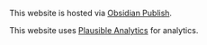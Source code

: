 This website is hosted via [Obsidian Publish](https://obsidian.md/publish).

This website uses [Plausible Analytics](https://plausible.io/) for analytics.
